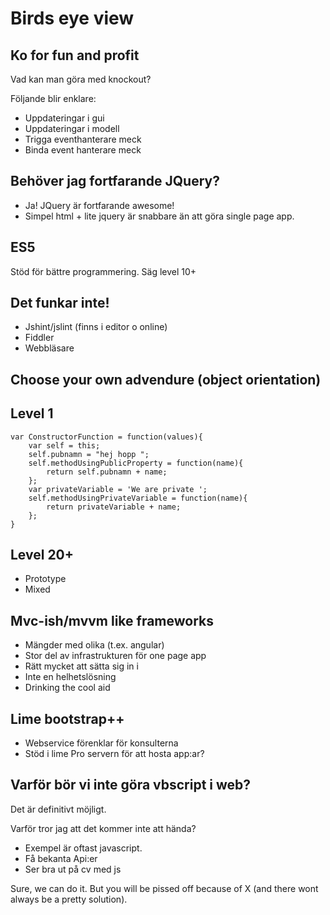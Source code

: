 Birds eye view
==============

Ko for fun and profit
---------------------
Vad kan man göra med knockout?

Följande blir enklare:
- Uppdateringar i gui
- Uppdateringar i modell
- Trigga eventhanterare meck
- Binda event hanterare meck

Behöver jag fortfarande JQuery?
-------------------------------

- Ja! JQuery är fortfarande awesome! 
- Simpel html + lite jquery är snabbare än att göra single page app.

ES5
---
Stöd för bättre programmering. Säg level 10+

Det funkar inte!
----------------

- Jshint/jslint (finns i editor o online)
- Fiddler
- Webbläsare

Choose your own advendure (object orientation)
----------------------------------------------

Level 1
-------

    var ConstructorFunction = function(values){
        var self = this;
        self.pubnamn = "hej hopp ";
        self.methodUsingPublicProperty = function(name){
            return self.pubnamn + name;
        };
        var privateVariable = 'We are private ';
        self.methodUsingPrivateVariable = function(name){
            return privateVariable + name;
        };
    }

Level 20+
---------

- Prototype
- Mixed

Mvc-ish/mvvm like frameworks
----------------------------

- Mängder med olika (t.ex. angular)
- Stor del av infrastrukturen för one page app
- Rätt mycket att sätta sig in i
- Inte en helhetslösning
- Drinking the cool aid

Lime bootstrap++
----------------

- Webservice förenklar för konsulterna
- Stöd i lime Pro servern för att hosta app:ar?

Varför bör vi inte göra vbscript i web?
---------------------------------------
Det är definitivt möjligt.

Varför tror jag att det kommer inte att hända?

- Exempel är oftast javascript.
- Få bekanta Api:er
- Ser bra ut på cv med js

Sure, we can do it. But you will be pissed off because of X (and there wont always be a pretty solution). 


